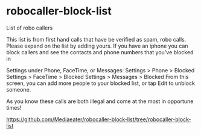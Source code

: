 # robocaller-block-list
List of robo callers



This list is from first hand calls that have be verified as spam, robo calls.   Please expand on the list by adding yours.
If you have an iphone you can block callers and see the contacts and phone numbers that you've blocked in 

Settings under Phone, FaceTime, or Messages:
Settings > Phone > Blocked
Settings > FaceTime > Blocked
Settings > Messages > Blocked
From this screen, you can add more people to your blocked list, or tap Edit to unblock someone.

As you know these calls are both illegal and come at the most in opportune times! 

https://github.com/Mediaeater/robocaller-block-list/tree/robocaller-block-list

